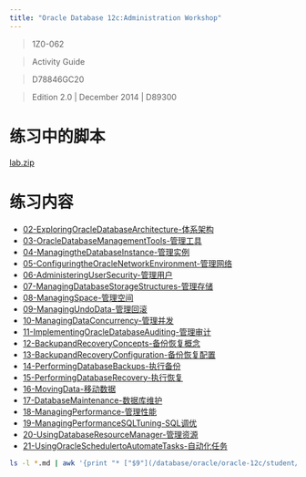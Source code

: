 ```yaml
---
title: "Oracle Database 12c:Administration Workshop"
---
```


> 1Z0-062

> Activity Guide

> D78846GC20

> Edition 2.0 | December 2014 | D89300

# 练习中的脚本

[lab.zip](https://pan.baidu.com/s/1DZ-L7LOMZITc6F3a9H77DQ)

# 练习内容

- [02-ExploringOracleDatabaseArchitecture-体系架构](/database/oracle/oracle-12c/student/1Z0-062-Oracle数据库12c-管理/02-ExploringOracleDatabaseArchitecture-体系架构.html)
- [03-OracleDatabaseManagementTools-管理工具](/database/oracle/oracle-12c/student/1Z0-062-Oracle数据库12c-管理/03-OracleDatabaseManagementTools-管理工具.html)
- [04-ManagingtheDatabaseInstance-管理实例](/database/oracle/oracle-12c/student/1Z0-062-Oracle数据库12c-管理/04-ManagingtheDatabaseInstance-管理实例.html)
- [05-ConfiguringtheOracleNetworkEnvironment-管理网络](/database/oracle/oracle-12c/student/1Z0-062-Oracle数据库12c-管理/05-ConfiguringtheOracleNetworkEnvironment-管理网络.html)
- [06-AdministeringUserSecurity-管理用户](/database/oracle/oracle-12c/student/1Z0-062-Oracle数据库12c-管理/06-AdministeringUserSecurity-管理用户.html)
- [07-ManagingDatabaseStorageStructures-管理存储](/database/oracle/oracle-12c/student/1Z0-062-Oracle数据库12c-管理/07-ManagingDatabaseStorageStructures-管理存储.html)
- [08-ManagingSpace-管理空间](/database/oracle/oracle-12c/student/1Z0-062-Oracle数据库12c-管理/08-ManagingSpace-管理空间.html)
- [09-ManagingUndoData-管理回滚](/database/oracle/oracle-12c/student/1Z0-062-Oracle数据库12c-管理/09-ManagingUndoData-管理回滚.html)
- [10-ManagingDataConcurrency-管理并发](/database/oracle/oracle-12c/student/1Z0-062-Oracle数据库12c-管理/10-ManagingDataConcurrency-管理并发.html)
- [11-ImplementingOracleDatabaseAuditing-管理审计](/database/oracle/oracle-12c/student/1Z0-062-Oracle数据库12c-管理/11-ImplementingOracleDatabaseAuditing-管理审计.html)
- [12-BackupandRecoveryConcepts-备份恢复概念](/database/oracle/oracle-12c/student/1Z0-062-Oracle数据库12c-管理/12-BackupandRecoveryConcepts-备份恢复概念.html)
- [13-BackupandRecoveryConfiguration-备份恢复配置](/database/oracle/oracle-12c/student/1Z0-062-Oracle数据库12c-管理/13-BackupandRecoveryConfiguration-备份恢复配置.html)
- [14-PerformingDatabaseBackups-执行备份](/database/oracle/oracle-12c/student/1Z0-062-Oracle数据库12c-管理/14-PerformingDatabaseBackups-执行备份.html)
- [15-PerformingDatabaseRecovery-执行恢复](/database/oracle/oracle-12c/student/1Z0-062-Oracle数据库12c-管理/15-PerformingDatabaseRecovery-执行恢复.html)
- [16-MovingData-移动数据](/database/oracle/oracle-12c/student/1Z0-062-Oracle数据库12c-管理/16-MovingData-移动数据.html)
- [17-DatabaseMaintenance-数据库维护](/database/oracle/oracle-12c/student/1Z0-062-Oracle数据库12c-管理/17-DatabaseMaintenance-数据库维护.html)
- [18-ManagingPerformance-管理性能](/database/oracle/oracle-12c/student/1Z0-062-Oracle数据库12c-管理/18-ManagingPerformance-管理性能.html)
- [19-ManagingPerformanceSQLTuning-SQL调优](/database/oracle/oracle-12c/student/1Z0-062-Oracle数据库12c-管理/19-ManagingPerformanceSQLTuning-SQL调优.html)
- [20-UsingDatabaseResourceManager-管理资源](/database/oracle/oracle-12c/student/1Z0-062-Oracle数据库12c-管理/20-UsingDatabaseResourceManager-管理资源.html)
- [21-UsingOracleSchedulertoAutomateTasks-自动化任务](/database/oracle/oracle-12c/student/1Z0-062-Oracle数据库12c-管理/21-UsingOracleSchedulertoAutomateTasks-自动化任务.html)

```bash
ls -l *.md | awk '{print "* ["$9"](/database/oracle/oracle-12c/student/1Z0-062-Oracle数据库12c-管理/"$9")"}' | sed 's/.md//'|sed 's/.md/.html/g'
```
